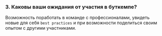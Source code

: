 ### 3. Каковы ваши ожидания от участия в буткемпе?
Возможность поработать в команде с профессионалами, увидеть новые для себя `best practices` и при возможности поделиться своим опытом с другими участниками.